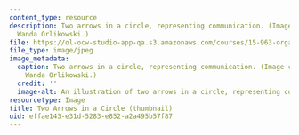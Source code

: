 ```yaml
---
content_type: resource
description: Two arrows in a circle, representing communication. (Image courtesy of
  Wanda Orlikowski.)
file: https://ol-ocw-studio-app-qa.s3.amazonaws.com/courses/15-963-organizations-as-enacted-systems-learning-knowing-and-change-fall-2002/effae143e31d5283e852a2a495b57f87_15-963f02-th.jpg
file_type: image/jpeg
image_metadata:
  caption: Two arrows in a circle, representing communication. (Image courtesy of
    Wanda Orlikowski.)
  credit: ''
  image-alt: An illustration of two arrows in a circle, representing communication.
resourcetype: Image
title: Two Arrows in a Circle (thumbnail)
uid: effae143-e31d-5283-e852-a2a495b57f87
---
```

